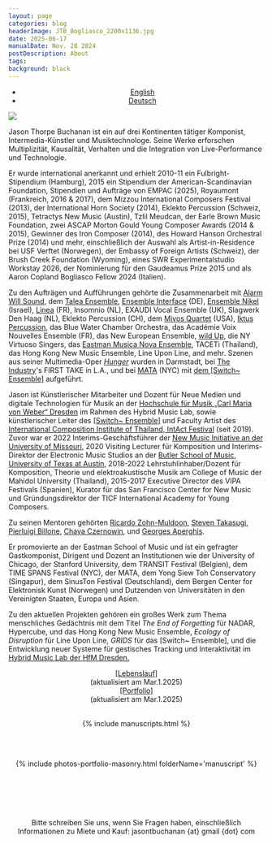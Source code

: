 ```yaml
---
layout: page
categories: blog
headerImage: JTB_Bogliasco_2200x1136.jpg
date: 2025-06-17
manualDate: Nov. 28 2024
postDescription: About
tags:
background: black
---
```


<!-- Portfolio-->
<div class="row col-md-12 row-portfolio" align="center">
    <ul class="filters h5">
      <li><a href="./index.html" class="{%- unless page.url contains 'list' -%}current{%- endunless -%}">English</a></li>
      <li><a href="./deutsch-index.html" class="{%- if page.url contains 'deutsch' -%}current{%- endif -%}">Deutsch</a></li>
    </ul>
  </div>

<img class="float-sm-left col-sm-5 col-lg-4 p4-0 pb-0" src="{{ site.images }}/jtb-photos/jtb-royaumont-420x600-web.jpg">

<!-- SHORT BIO 544 words updated Nov. 28 2024 -->
Jason Thorpe Buchanan ist ein auf drei Kontinenten tätiger Komponist, Intermedia-Künstler und Musiktechnologe. Seine Werke erforschen Multiplizität, Kausalität, Verhalten und die Integration von Live-Performance und Technologie.

Er wurde international anerkannt und erhielt 2010-11 ein Fulbright-Stipendium (Hamburg), 2015 ein Stipendium der American-Scandinavian Foundation, Stipendien und Aufträge von EMPAC (2025), Royaumont (Frankreich, 2016 & 2017), dem Mizzou International Composers Festival (2013), der International Horn Society (2014), Eklekto Percussion (Schweiz, 2015), Tetractys New Music (Austin), Tzlil Meudcan, der Earle Brown Music Foundation, zwei ASCAP Morton Gould Young Composer Awards (2014 & 2015), Gewinner des Iron Composer (2014), des Howard Hanson Orchestral Prize (2014) und mehr, einschließlich der Auswahl als Artist-in-Residence bei USF Verftet (Norwegen), der Embassy of Foreign Artists (Schweiz), der Brush Creek Foundation (Wyoming), eines SWR Experimentalstudio Workstay 2026, der Nominierung für den Gaudeamus Prize 2015 und als Aaron Copland Bogliasco Fellow 2024 (Italien).


<!-- new para -->
Zu den Aufträgen und Aufführungen gehörte die Zusammenarbeit mit <a href="www.alarmwillsound.com" target="blank">Alarm Will Sound</a>, 
dem <a href="http://taleaensemble.org/" target="blank">Talea Ensemble</a>, 
<a href="http://www.ensembleinterface.com/" target="blank">Ensemble Interface</a> (DE), 
<a href="http://www.ensemblenikel.com/" target="blank">Ensemble Nikel</a> (Israel), 
<a href="http://www.ensemble-linea.com/" target="blank">Linea</a> (FR), 
Insomnio (NL), EXAUDI Vocal Ensemble (UK), Slagwerk Den Haag (NL), Eklekto Percussion (CH), 
dem <a href="http://www.mivosquartet.com/" target="blank">Mivos Quartet</a> (USA), <a href="http://www.iktuspercussion.com" target="blank">Iktus Percussion</a>, 
das Blue Water Chamber Orchestra, das Académie Voix Nouvelles Ensemble (FR), das New European Ensemble, 
<a href="http://wildup.la" target="blank">wild Up</a>, 
die NY Virtuoso Singers, das <a href="http://www.esm.rochester.edu/ensembles/musicanova/" target="blank">Eastman Musica Nova Ensemble</a>, TACETi (Thailand), das Hong Kong New Music Ensemble, Line Upon Line, and mehr. 
Szenen aus seiner Multimedia-Oper <a href="http://www.hungeropera.com" target="blank"><em>Hunger</em></a> wurden in Darmstadt, bei <a href="http://theindustryla.org" target="blank">The Industry</a>'s FIRST TAKE in L.A., und bei <a href="http://matafestival.org/mata-interval/" target="blank">MATA</a> (NYC) mit <a href="http://www.switchensemble.com" target="blank">dem [Switch~ Ensemble]</a> aufgeführt.

<!-- new para -->
Jason ist Künstlerischer Mitarbeiter und Dozent für Neue Medien und digitale Technologien für Musik an der <a href="https://www.hfmdd.de/en/college/institutes-facilities/hybrid-music-lab" target="blank">Hochschule für Musik „Carl Maria von Weber“ Dresden</a> im Rahmen des Hybrid Music Lab, sowie künstlerischer Leiter des <a href="http://www.switchensemble.com" target="blank">[Switch~ Ensemble]</a> und Faculty Artist des <a href="http://www.tmaomusic.com/" target="blank">International Composition Institute of Thailand, IntAct Festival</a> (seit 2019). Zuvor war er 2022 Interims-Geschäftsführer der <a href="https://newmusic.missouri.edu/Mizzou" target="blank">New Music Initiative an der University of Missouri</a>, 2020 Visiting Lecturer für Komposition und Interims-Direktor der Electronic Music Studios an der <a href="https://music.utexas.edu/" target="blank">Butler School of Music, University of Texas at Austin</a>, 2018-2022 Lehrstuhlinhaber/Dozent für Komposition, Theorie und elektroakustische Musik am College of Music der Mahidol University (Thailand), 2015-2017 Executive Director des VIPA Festivals (Spanien), Kurator für das San Francisco Center for New Music und Gründungsdirektor der TICF International Academy for Young Composers.

<!-- new para -->
Zu seinen Mentoren gehörten <a href="http://ricardozohnmuldoon.com/" target="blank">
Ricardo Zohn-Muldoon</a>,
<a href="http://www.steventakasugi.com/" target="blank">Steven Takasugi</a>, <a href="https://www.pierluigibillone.com/en/home/" target="blank">Pierluigi Billone</a>,
<a href="http://chayaczernowin.com/" target="blank">Chaya Czernowin</a>, und
<a href="http://www.aperghis.com/english.html" target="blank">Georges Aperghis</a>.

<!-- new para -->
Er promovierte an der Eastman School of Music und ist ein gefragter Gastkomponist, Dirigent und Dozent an Institutionen wie der University of Chicago, der Stanford University, dem TRANSIT Festival (Belgien), dem TIME SPANS Festival (NYC), der MATA, dem Yong Siew Toh Conservatory (Singapur), dem SinusTon Festival (Deutschland), dem Bergen Center for Elektronisk Kunst (Norwegen) und Dutzenden von Universitäten in den Vereinigten Staaten, Europa und Asien.

<!-- new para -->
Zu den aktuellen Projekten gehören ein großes Werk zum Thema menschliches Gedächtnis mit dem Titel <i>The End of Forgetting</i> für NADAR, Hypercube, und das Hong Kong New Music Ensemble, <i>Ecology of Disruption</i> für Line Upon Line, <i>GRIDS</i> für das [Switch~ Ensemble], und die Entwicklung neuer Systeme für gestisches Tracking und Interaktivität im <a href="https://www.hfmdd.de/hochschule/institute-einrichtungen/hybrid-music-lab" target="blank">Hybrid Music Lab der HfM Dresden.</a>



<!--
<iframe class="embed-responsive-item mb-3" src="https://player.vimeo.com/video/245320082" allowfullscreen width="1300" height="736"></iframe>
<br> -->


<!--  CV AND PORTFOLIO -->
<center>
<div class="row col-md-12" align="center">
<div class="col-md-6"><span class="bask17"><a href="https://www.jasonthorpebuchanan.com/about/ThorpeBuchanan_CV_March.1.2025_web.pdf" target="blank">[Lebenslauf]</a></span><br>
<span class="bask12">(aktualisiert am Mar.1.2025)</span></div>

<div class="col-md-6"><span class="bask17"><a href="https://www.jasonthorpebuchanan.com/ThorpeBuchanan_SelectPortfolio_2025_web.pdf" target="blank">[Portfolio]</a></span><br>
<span class="bask12">(aktualisiert am Mar.1.2025)</span></div>
</div>
</center>
<br>
<!-- END CV AND PORTFOLIO -->




<!-- MANUSCRIPTS -->

<center>
<div class="row col-md-11" align="center">
<div class="col-md-11"><span class="bask18">


{% include manuscripts.html %}

<br>
<br>

  {% include photos-portfolio-masonry.html folderName='manuscript' %}

<br>
<br>

<!-- END MANUSCRIPTS -->


<center>  

  <br>
<!--
<a data-fancybox data-type="iframe" href="https://www.jasonthorpebuchanan.com/video---hunger.html"><img src="https://www.jasonthorpebuchanan.com/images/media/hunger-intro-video.jpg" width="294" height="159"></a>
-->
 <br>
  <br>
  <center><font class="bask14">Bitte schreiben Sie uns, wenn Sie Fragen haben, einschließlich Informationen zu Miete und Kauf: jasontbuchanan {at} gmail {dot} com</font>


